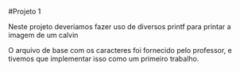 #Projeto 1

Neste projeto deveriamos fazer uso de diversos printf para printar a imagem de um calvin

O arquivo de base com os caracteres foi fornecido pelo professor, e tivemos que implementar isso como um primeiro trabalho.
